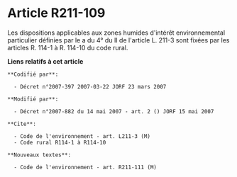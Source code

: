 # Article R211-109

Les dispositions applicables aux zones humides d'intérêt environnemental particulier définies par le a du 4° du II de
l'article L. 211-3 sont fixées par les articles R. 114-1 à R. 114-10 du code rural.

**Liens relatifs à cet article**

	**Codifié par**:

	  - Décret n°2007-397 2007-03-22 JORF 23 mars 2007

	**Modifié par**:

	  - Décret n°2007-882 du 14 mai 2007 - art. 2 () JORF 15 mai 2007

	**Cite**:

	  - Code de l'environnement - art. L211-3 (M)
	  - Code rural R114-1 à R114-10

	**Nouveaux textes**:

	  - Code de l'environnement - art. R211-111 (M)
